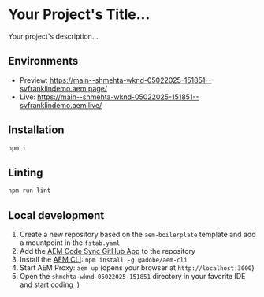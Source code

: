 # Your Project's Title...
Your project's description...

## Environments
- Preview: https://main--shmehta-wknd-05022025-151851--svfranklindemo.aem.page/
- Live: https://main--shmehta-wknd-05022025-151851--svfranklindemo.aem.live/

## Installation

```sh
npm i
```

## Linting

```sh
npm run lint
```

## Local development

1. Create a new repository based on the `aem-boilerplate` template and add a mountpoint in the `fstab.yaml`
1. Add the [AEM Code Sync GitHub App](https://github.com/apps/aem-code-sync) to the repository
1. Install the [AEM CLI](https://github.com/adobe/helix-cli): `npm install -g @adobe/aem-cli`
1. Start AEM Proxy: `aem up` (opens your browser at `http://localhost:3000`)
1. Open the `shmehta-wknd-05022025-151851` directory in your favorite IDE and start coding :)
